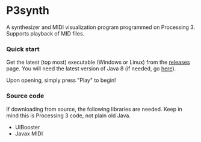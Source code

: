# P3synth
A synthesizer and MIDI visualization program programmed on Processing 3.
Supports playback of MID files.

### Quick start
Get the latest (top most) executable (Windows or Linux) from the [releases](https://github.com/vlcoo/P3synth/releases) page. You will need the latest version of Java 8 (if needed, go [here](https://java.com/en/download/)).

Upon opening, simply press "Play" to begin!

### Source code
If downloading from source, the following libraries are needed. Keep in mind this is Processing 3 code, not plain old Java.
- UIBooster
- Javax MIDI
